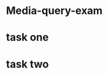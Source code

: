  # Media-query-exam

<h1>task one</h1>
<a href="https://github.com/13-Bhupendra/Media-query-exam/tree/main/media%20query%20exam%20with%20css/task-one">
  <imd src="https://github.com/13-Bhupendra/Media-query-exam/blob/main/Screenshot%202025-01-01%20111224.png">
  </a>

<h1>task two</h1>
<a href="https://github.com/13-Bhupendra/Media-query-exam/tree/main/media%20query%20exam%20with%20css/task%20two">
  <imd src=" https://github.com/13-Bhupendra/Media-query-exam/blob/main/Screenshot%202025-01-01%20111208.png">
 </a>
